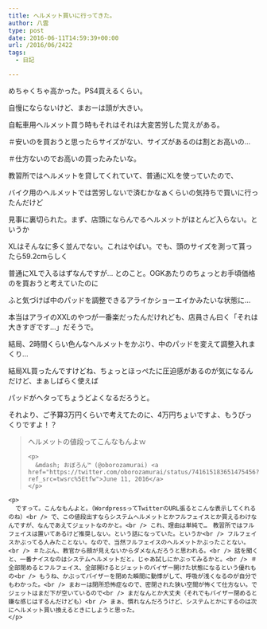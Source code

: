 ```yaml
---
title: ヘルメット買いに行ってきた。
author: 八雲
type: post
date: 2016-06-11T14:59:39+00:00
url: /2016/06/2422
tags:
  - 日記

---
```

めちゃくちゃ高かった。PS4買えるくらい。

自慢にならないけど、まおーは頭が大きい。
  
自転車用ヘルメット買う時もそれはそれは大変苦労した覚えがある。
  
＃安いのを買おうと思ったらサイズがない、サイズがあるのは割とお高いの…
  
＃仕方ないのでお高いの買ったみたいな。

教習所ではヘルメットを貸してくれていて、普通にXLを使っていたので、
  
バイク用のヘルメットでは苦労しないで済むかなぁくらいの気持ちで買いに行ったんだけど
  
見事に裏切られた。まず、店頭にならんでるヘルメットがほとんど入らない。というか
  
XLはそんなに多く並んでない。これはやばい。でも、頭のサイズを測って貰ったら59.2cmらしく
  
普通にXLで入るはずなんですが… とのこと。OGKあたりのちょっとお手頃価格のを買おうと考えていたのに
  
ふと気づけば中のパッドを調整できるアライかショーエイかみたいな状態に…
  
本当はアライのXXLのやつが一番楽だったんだけれども、店員さん曰く「それは大きすぎです…」だそうで。

結局、2時間くらい色んなヘルメットをかぶり、中のパッドを変えて調整入れまくり…
  
結局XL買ったんですけどね、ちょっとほっぺたに圧迫感があるのが気になるんだけど、まぁしばらく使えば
  
パッドがヘタってちょうどよくなるだろうと。
  
それより、ご予算3万円くらいで考えてたのに、4万円ちょいですよ、もうびっくりですよ！？

<div class="embed-container">
  <blockquote class="twitter-tweet" data-width="550">
    <p lang="ja" dir="ltr">
      ヘルメットの値段ってこんなもんよｗ
    </p>
    
    <p>
      &mdash; おぼろん™ (@oborozamurai) <a href="https://twitter.com/oborozamurai/status/741615183651475456?ref_src=twsrc%5Etfw">June 11, 2016</a>
    </p>
  </blockquote>
  
  <p>
    </div> 
    
    <p>
      ですって。こんなもんよと。（WordpressってTwitterのURL張るとこんな表示してくれるのね）<br /> で、この値段出すならシステムヘルメットとかフルフェイスとか買えるわけなんですが、なんであえてジェットなのかと。<br /> これ、理由は単純で…　教習所ではフルフェイスは置いてあるけど推奨しない。という話になっていた。というか<br /> フルフェイスかぶってる人みたことない。なので、当然フルフェイスのヘルメットかぶったことない。<br /> ＃たぶん、教官から顔が見えないからダメなんだろうと思われる。<br /> 話を聞くと、一番ナイスなのはシステムヘルメットだと。じゃあ試しにかぶってみるかと。<br /> ＃全部閉めるとフルフェイス、全部開けるとジェットのバイザー開けた状態になるという優れもの<br /> もうね、かぶってバイザーを閉めた瞬間に動悸がして、呼吸が浅くなるのが自分でもわかった。<br /> まおーは閉所恐怖症なので、密閉された狭い空間が怖くて仕方ない。でジェットはまだ下が空いているので<br /> まだなんとか大丈夫（それでもバイザー閉めると嫌な感じはするんだけども）<br /> まぁ、慣れなんだろうけど、システムとかにするのは次にヘルメット買い換えるときにしようと思った。
    </p>
